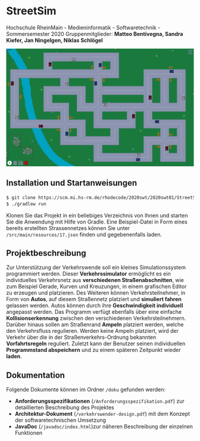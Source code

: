 # StreetSim
Hochschule RheinMain - Medieninformatik - Softwaretechnik - Sommersemester 2020
Gruppenmitglieder: **Matteo Bentivegna, Sandra Kiefer, Jan Ningelgen, Niklas Schlögel**

![Beispielbild eines gebauten Straßennetzes](src/main/resources/assets/readme/beispiel.png)

## Installation und Startanweisungen
```sh
$ git clone https://scm.mi.hs-rm.de/rhodecode/2020swt/2020swt01/StreetSim
$ ./gradlew run
```
Klonen Sie das Projekt in ein beliebiges Verzeichnis von Ihnen und starten Sie die Anwendung mit Hilfe von Gradle.
Eine Beispiel-Datei in Form eines bereits erstellten Strassennetzes können Sie unter `/src/main/resources/17.json` finden und gegebenenfalls laden.

## Projektbeschreibung
Zur Unterstützung der Verkehrswende soll ein kleines Simulationssystem programmiert werden. Dieser **Verkehrssimulator** ermöglicht es ein individuelles Verkehrsnetz aus **verschiedenen Straßenabschnitten**, wie zum Beispiel Gerade, Kurven und Kreuzungen, in einem grafischen Editor zu erzeugen und platzieren. Des Weiteren können Verkehrsteilnehmer, in Form von **Autos**, auf diesem Straßennetz platziert und **simuliert fahren** gelassen werden. Autos können durch ihre **Geschwindigkeit individuell** angepasst werden. Das Programm verfügt ebenfalls über eine einfache **Kollisionserkennung** zwischen den verschiedenen Verkehrsteilnehmern. Darüber hinaus sollen am Straßenrand **Ampeln** platziert werden, welche den Verkehrsfluss regulieren. Werden keine Ampeln platziert, wird der Verkehr über die in der Straßenverkehrs-Ordnung bekannten **Vorfahrtsregeln** reguliert. Zuletzt kann der Benutzer seinen individuellen **Programmstand abspeichern** und zu einem späteren Zeitpunkt wieder **laden**.

## Dokumentation
Folgende Dokumente können im Ordner `/doku` gefunden werden:
 - **Anforderungsspezifikationen** (`/Anforderungsspezifikation.pdf`) zur detaillierten Beschreibung des Projektes
 - **Architektur-Dokument** (`/verkehrswender-design.pdf`) mit dem Konzept der softwaretechnischen Umsetzung
 - **JavaDoc** (`/javadoc/index.html`)zur näheren Beschreibung der einzelnen Funktionen